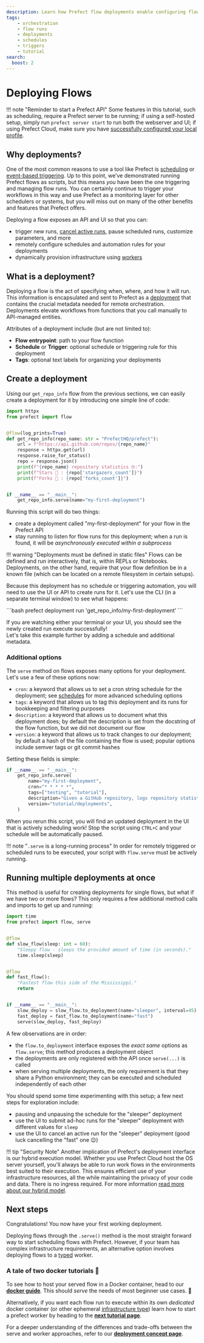 ```yaml
---
description: Learn how Prefect flow deployments enable configuring flows for scheduled and remote execution.
tags:
    - orchestration
    - flow runs
    - deployments
    - schedules
    - triggers
    - tutorial
search:
  boost: 2
---
```

# Deploying Flows

!!! note "Reminder to start a Prefect API"
    Some features in this tutorial, such as scheduling, require a Prefect server to be running; if using a self-hosted setup, simply run `prefect server start` to run both the webserver and UI; if using Prefect Cloud, make sure you have [successfully configured your local profile](/cloud/cloud-quickstart/).

## Why deployments?

One of the most common reasons to use a tool like Prefect is [scheduling](/concepts/schedules) or [event-based triggering](/concepts/automations/). 
Up to this point, we’ve demonstrated running Prefect flows as scripts, but this means *you* have been the one triggering and managing flow runs. 
You can certainly continue to trigger your workflows in this way and use Prefect as a monitoring layer for other schedulers or systems, but you will miss out on many of the other benefits and features that Prefect offers.

Deploying a flow exposes an API and UI so that you can:

- trigger new runs, [cancel active runs](/concepts/flows/#cancel-a-flow-run), pause scheduled runs, customize parameters, and more
- remotely configure schedules and automation rules for your deployments
- dynamically provision infrastructure using [workers](/tutorials/workers/)

## What is a deployment?

Deploying a flow is the act of specifying when, where, and how it will run. 
This information is encapsulated and sent to Prefect as a [deployment](/concepts/deployments/) that contains the crucial metadata needed for remote orchestration. 
Deployments elevate workflows from functions that you call manually to API-managed entities.

Attributes of a deployment include (but are not limited to):

- __Flow entrypoint__: path to your flow function 
- __Schedule__ or __Trigger__: optional schedule or triggering rule for this deployment
- __Tags__: optional text labels for organizing your deployments

## Create a deployment

Using our `get_repo_info` flow from the previous sections, we can easily create a deployment for it by introducing one simple line of code:

```python hl_lines="16-17" title="repo_info.py"
import httpx
from prefect import flow


@flow(log_prints=True)
def get_repo_info(repo_name: str = "PrefectHQ/prefect"):
    url = f"https://api.github.com/repos/{repo_name}"
    response = httpx.get(url)
    response.raise_for_status()
    repo = response.json()
    print(f"{repo_name} repository statistics 🤓:")
    print(f"Stars 🌠 : {repo['stargazers_count']}")
    print(f"Forks 🍴 : {repo['forks_count']}")


if __name__ == "__main__":
    get_repo_info.serve(name="my-first-deployment")
```

Running this script will do two things:

- create a deployment called "my-first-deployment" for your flow in the Prefect API
- stay running to listen for flow runs for this deployment; when a run is found, it will be _asynchronously executed within a subprocess_

!!! warning "Deployments must be defined in static files"
    Flows can be defined and run interactively, that is, within REPLs or Notebooks.
    Deployments, on the other hand, require that your flow definition be in a known file (which can be located on a remote filesystem in certain setups).  

Because this deployment has no schedule or triggering automation, you will need to use the UI or API to create runs for it. 
Let's use the CLI (in a separate terminal window) to see what happens:
<div class="terminal">
```bash
prefect deployment run 'get_repo_info/my-first-deployment'
```
</div>

If you are watching either your terminal or your UI, you should see the newly created run execute successfully!  
Let's take this example further by adding a schedule and additional metadata.


### Additional options

The `serve` method on flows exposes many options for your deployment.
Let's use a few of these options now:

- `cron`: a keyword that allows us to set a cron string schedule for the deployment; see [schedules](/concepts/schedules/) for more advanced scheduling options
- `tags`: a keyword that allows us to tag this deployment and its runs for bookkeeping and filtering purposes
- `description`: a keyword that allows us to document what this deployment does; by default the description is set from the docstring of the flow function, but we did not document our flow
- `version`: a keyword that allows us to track changes to our deployment; by default a hash of the file containing the flow is used; popular options include semver tags or git commit hashes

Setting these fields is simple:
```python
if __name__ == "__main__":
    get_repo_info.serve(
        name="my-first-deployment",
        cron="* * * * *",
        tags=["testing", "tutorial"],
        description="Given a GitHub repository, logs repository statistics for that repo.",
        version="tutorial/deployments",
    )
```

When you rerun this script, you will find an updated deployment in the UI that is actively scheduling work!  Stop the script using `CTRL+C` and your schedule will be automatically paused.

!!! note "`.serve` is a long-running process"
    In order for remotely triggered or scheduled runs to be executed, your script with `flow.serve` must be actively running.

## Running multiple deployments at once

This method is useful for creating deployments for single flows, but what if we have two or more flows?  This only requires a few additional method calls and imports to get up and running:

```python hl_lines="2 18-20" title="multi_flow_deployment.py"
import time
from prefect import flow, serve


@flow
def slow_flow(sleep: int = 60):
    "Sleepy flow - sleeps the provided amount of time (in seconds)."
    time.sleep(sleep)


@flow
def fast_flow():
    "Fastest flow this side of the Mississippi."
    return


if __name__ == "__main__":
    slow_deploy = slow_flow.to_deployment(name="sleeper", interval=45)
    fast_deploy = fast_flow.to_deployment(name="fast")
    serve(slow_deploy, fast_deploy)
```

A few observations are in order:

- the `flow.to_deployment` interface exposes the _exact same_ options as `flow.serve`; this method produces a deployment object
- the deployments are only registered with the API once `serve(...)` is called
- when serving multiple deployments, the only requirement is that they share a Python environment; they can be executed and scheduled independently of each other

You should spend some time experimenting with this setup; a few next steps for exploration include:

- pausing and unpausing the schedule for the "sleeper" deployment
- use the UI to submit ad-hoc runs for the "sleeper" deployment with different values for `sleep`
- use the UI to cancel an active run for the "sleeper" deployment (good luck cancelling the "fast" one 😉)

!!! tip "Security Note"
    Another implication of Prefect's deployment interface is our hybrid execution model. Whether you use Prefect Cloud host the OS server yourself, you'll always be able to run work flows in the environments best suited to their execution. This ensures efficient use of your infrastructure resources, all the while maintaining the privacy of your code and data.
    There is no ingress required. 
    For more information [read more about our hybrid model](https://www.prefect.io/security/overview/#overview).

## Next steps

Congratulations! You now have your first working deployment. 

Deploying flows through the `.serve()` method is the most straight forward way to start scheduling flows with Prefect. However, if your team has complex infrastructure requirements, an alternative option involves deploying flows to a [typed](/concepts/work-pools/#worker-types) worker.

### A tale of two docker tutorials 📖

To see how to host your served flow in a Docker container, head to our [**docker guide**](/guides/docker/). This should _serve_ the needs of most beginner use cases. 🥁

Alternatively, if you want each flow run to execute within its own _dedicated_ docker container (or other ephemeral [infrastructure type](/concepts/work-pools/#worker-types)) learn how to start a prefect worker by heading to the [**next tutorial page**](/tutorial/workers/).

For a deeper understanding of the differences and trade-offs between the serve and worker approaches, refer to our [**deployment concept page**](/concepts/deployments/#two-approaches-to-deployments).